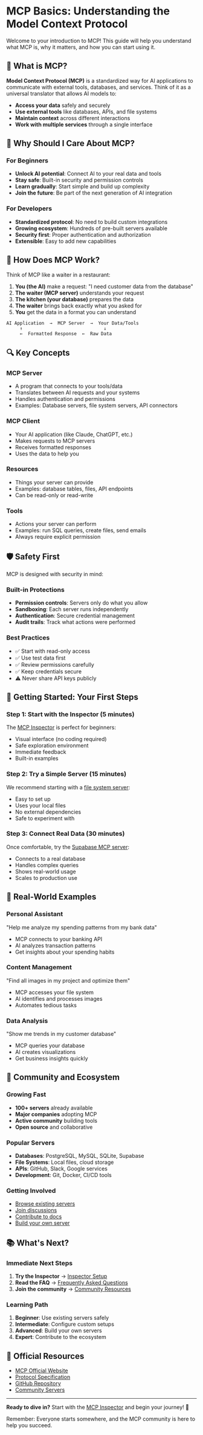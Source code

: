 # MCP Basics: Understanding the Model Context Protocol

Welcome to your introduction to MCP! This guide will help you understand what MCP is, why it matters, and how you can start using it.

## 🤔 What is MCP?

**Model Context Protocol (MCP)** is a standardized way for AI applications to communicate with external tools, databases, and services. Think of it as a universal translator that allows AI models to:

- **Access your data** safely and securely
- **Use external tools** like databases, APIs, and file systems  
- **Maintain context** across different interactions
- **Work with multiple services** through a single interface

## 🌟 Why Should I Care About MCP?

### For Beginners
- **Unlock AI potential**: Connect AI to your real data and tools
- **Stay safe**: Built-in security and permission controls
- **Learn gradually**: Start simple and build up complexity
- **Join the future**: Be part of the next generation of AI integration

### For Developers
- **Standardized protocol**: No need to build custom integrations
- **Growing ecosystem**: Hundreds of pre-built servers available
- **Security first**: Proper authentication and authorization
- **Extensible**: Easy to add new capabilities

## 🧩 How Does MCP Work?

Think of MCP like a waiter in a restaurant:

1. **You (the AI)** make a request: "I need customer data from the database"
2. **The waiter (MCP server)** understands your request
3. **The kitchen (your database)** prepares the data
4. **The waiter** brings back exactly what you asked for
5. **You** get the data in a format you can understand

```
AI Application  →  MCP Server  →  Your Data/Tools
     ↑                              ↓
     ←  Formatted Response  ←  Raw Data
```

## 🔍 Key Concepts

### MCP Server
- A program that connects to your tools/data
- Translates between AI requests and your systems
- Handles authentication and permissions
- Examples: Database servers, file system servers, API connectors

### MCP Client
- Your AI application (like Claude, ChatGPT, etc.)
- Makes requests to MCP servers
- Receives formatted responses
- Uses the data to help you

### Resources
- Things your server can provide
- Examples: database tables, files, API endpoints
- Can be read-only or read-write

### Tools
- Actions your server can perform
- Examples: run SQL queries, create files, send emails
- Always require explicit permission

## 🛡️ Safety First

MCP is designed with security in mind:

### Built-in Protections
- **Permission controls**: Servers only do what you allow
- **Sandboxing**: Each server runs independently
- **Authentication**: Secure credential management
- **Audit trails**: Track what actions were performed

### Best Practices
- ✅ Start with read-only access
- ✅ Use test data first
- ✅ Review permissions carefully
- ✅ Keep credentials secure
- ⚠️ Never share API keys publicly

## 🚀 Getting Started: Your First Steps

### Step 1: Start with the Inspector (5 minutes)
The [MCP Inspector](../../inspector/README.md) is perfect for beginners:
- Visual interface (no coding required)
- Safe exploration environment
- Immediate feedback
- Built-in examples

### Step 2: Try a Simple Server (15 minutes)
We recommend starting with a [file system server](../guides/first-server.md):
- Easy to set up
- Uses your local files
- No external dependencies
- Safe to experiment with

### Step 3: Connect Real Data (30 minutes)
Once comfortable, try the [Supabase MCP server](../../supabase-mcp/README.md):
- Connects to a real database
- Handles complex queries
- Shows real-world usage
- Scales to production use

## 🎯 Real-World Examples

### Personal Assistant
"Help me analyze my spending patterns from my bank data"
- MCP connects to your banking API
- AI analyzes transaction patterns
- Get insights about your spending habits

### Content Management
"Find all images in my project and optimize them"
- MCP accesses your file system
- AI identifies and processes images
- Automates tedious tasks

### Data Analysis
"Show me trends in my customer database"
- MCP queries your database
- AI creates visualizations
- Get business insights quickly

## 🤝 Community and Ecosystem

### Growing Fast
- **100+ servers** already available
- **Major companies** adopting MCP
- **Active community** building tools
- **Open source** and collaborative

### Popular Servers
- **Databases**: PostgreSQL, MySQL, SQLite, Supabase
- **File Systems**: Local files, cloud storage
- **APIs**: GitHub, Slack, Google services
- **Development**: Git, Docker, CI/CD tools

### Getting Involved
- [Browse existing servers](https://github.com/modelcontextprotocol/servers)
- [Join discussions](https://discord.gg/mcp)
- [Contribute to docs](../guides/contributing.md)
- [Build your own server](../guides/development.md)

## 📚 What's Next?

### Immediate Next Steps
1. **Try the Inspector** → [Inspector Setup](../../inspector/README.md)
2. **Read the FAQ** → [Frequently Asked Questions](../faq.md)
3. **Join the community** → [Community Resources](../guides/community.md)

### Learning Path
1. **Beginner**: Use existing servers safely
2. **Intermediate**: Configure custom setups
3. **Advanced**: Build your own servers
4. **Expert**: Contribute to the ecosystem

## 🔗 Official Resources

- [MCP Official Website](https://modelcontextprotocol.io/)
- [Protocol Specification](https://modelcontextprotocol.io/specification)
- [GitHub Repository](https://github.com/modelcontextprotocol)
- [Community Servers](https://github.com/modelcontextprotocol/servers)

---

**Ready to dive in?** Start with the [MCP Inspector](../../inspector/README.md) and begin your journey! 🎉

Remember: Everyone starts somewhere, and the MCP community is here to help you succeed.